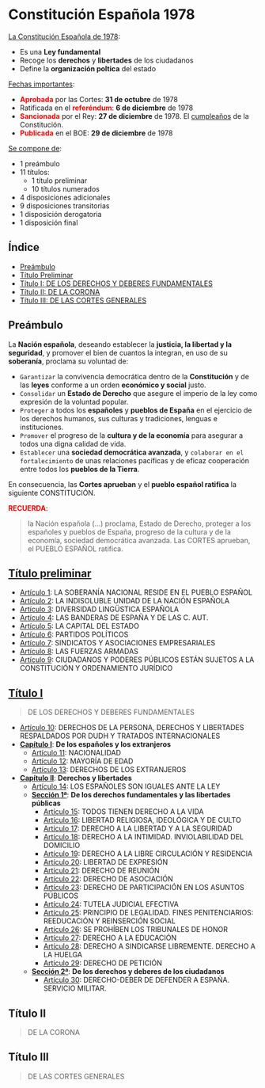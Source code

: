 # Constitución Española 1978

<span style="text-decoration: underline">La Constitución Española de 1978</span>:
-  Es una **Ley fundamental**
- Recoge los **derechos** y **libertades** de los ciudadanos
- Define la **organización poltica** del estado

<span style="text-decoration: underline">Fechas importantes</span>:
- **<span style="color: red">Aprobada</span>** por las Cortes: **31 de octubre** de 1978
- Ratificada en el **<span style="color: red">referéndum</span>**: **6 de diciembre** de 1978
- **<span style="color: red">Sancionada</span>** por el Rey: **27 de diciembre** de 1978. El <span style="text-decoration: underline">cumpleaños</span> de la Constitución.
- **<span style="color: red">Publicada</span>** en el BOE: **29 de diciembre** de 1978

<span style="text-decoration: underline">Se compone de</span>:
* 1 preámbulo
* 11 títulos:
  * 1 título preliminar
  * 10 títulos numerados
* 4 disposiciones adicionales
* 9 disposiciones transitorias
* 1 disposición derogatoria
* 1 disposición final

## Índice

* [Preámbulo](#preámbulo)
* [Título Preliminar](#título-preliminar)
* [Título I: DE LOS DERECHOS Y DEBERES FUNDAMENTALES](#título-i)
* [Título II: DE LA CORONA](#título-ii)
* [Título III: DE LAS CORTES GENERALES](#título-iii)

## Preámbulo

La **Nación española**, deseando establecer la **justicia, la libertad y la seguridad**, y promover el bien de cuantos la integran, en uso de su **soberanía**, proclama su voluntad de:

* `Garantizar` la convivencia democrática dentro de la **Constitución** y de las **leyes** conforme a un orden **económico y social** justo.
* `Consolidar` un **Estado de Derecho** que asegure el imperio de la ley como expresión de la voluntad popular.
* `Proteger` a todos los **españoles** y **pueblos de España** en el ejercicio de los derechos humanos, sus culturas y tradiciones, lenguas e instituciones.
* `Promover` el progreso de la **cultura y de la economía** para asegurar a todos una digna calidad de vida.
* `Establecer` una **sociedad democrática avanzada**, y `colaborar en el fortalecimiento` de unas relaciones pacíficas y de eficaz cooperación entre todos los **pueblos de la Tierra**.

En consecuencia, las **Cortes aprueban** y el **pueblo español ratifica** la siguiente CONSTITUCIÓN.

**<span style="color: red">RECUERDA</span>**: 
> la Nación española (...) proclama, Estado de Derecho, proteger a los españoles y pueblos de España, progreso de la cultura y de la economía, sociedad democrática avanzada. Las CORTES aprueban, el PUEBLO ESPAÑOL ratifica.

## [Título preliminar](título-preliminar.md)

* [Artículo 1](título-preliminar.md#artículo-1): LA SOBERANÍA NACIONAL RESIDE EN EL PUEBLO ESPAÑOL
* [Artículo 2](título-preliminar.md#artículo-2): LA INDISOLUBLE UNIDAD DE LA NACIÓN ESPAÑOLA
* [Artículo 3](título-preliminar.md#artículo-3): DIVERSIDAD LINGÜSTICA ESPAÑOLA
* [Artículo 4](título-preliminar.md#artículo-4): LAS BANDERAS DE ESPAÑA Y DE LAS C. AUT.
* [Artículo 5](título-preliminar.md#artículo-5): LA CAPITAL DEL ESTADO
* [Artículo 6](título-preliminar.md#artículo-6): PARTIDOS POLÍTICOS
* [Artículo 7](título-preliminar.md#artículo-7): SINDICATOS Y ASOCIACIONES EMPRESARIALES
* [Artículo 8](título-preliminar.md#artículo-8): LAS FUERZAS ARMADAS
* [Artículo 9](título-preliminar.md#artículo-9): CIUDADANOS Y PODERES PÚBLICOS ESTÁN SUJETOS A LA CONSTITUCIÓN Y ORDENAMIENTO JURÍDICO

## [Título I](título-i.md)
> DE LOS DERECHOS Y DEBERES FUNDAMENTALES

* [Artículo 10](título-i.md#artículo-10): DERECHOS DE LA PERSONA, DERECHOS Y LIBERTADES RESPALDADOS POR DUDH Y TRATADOS INTERNACIONALES
* **[Capítulo I](título-i.md#capítulo-i)**: **De los españoles y los extranjeros**
  * [Artículo 11](título-i.md#artículo-11): NACIONALIDAD
  * [Artículo 12](título-i.md#artículo-12): MAYORÍA DE EDAD
  * [Artículo 13](título-i.md#artículo-13): DERECHOS DE LOS EXTRANJEROS
* **[Capítulo II](título-i.md#capítulo-ii)**: **Derechos y libertades**
  * [Artículo 14](título-i.md#artículo-14): LOS ESPAÑOLES SON IGUALES ANTE LA LEY
  * **[Sección 1ª](título-i.md#sección-1ª)**: **De los derechos fundamentales y las libertades públicas**
    * [Artículo 15](título-i.md#artículo-15): TODOS TIENEN DERECHO A LA VIDA
    * [Artículo 16](título-i.md#artículo-16): LIBERTAD RELIGIOSA, IDEOLÓGICA Y DE CULTO
    * [Artículo 17](título-i.md#artículo-17): DERECHO A LA LIBERTAD Y A LA SEGURIDAD
    * [Artículo 18](título-i.md#artículo-18): DERECHO A LA INTIMIDAD. INVIOLABILIDAD DEL DOMICILIO
    * [Artículo 19](título-i.md#artículo-19): DERECHO A LA LIBRE CIRCULACIÓN Y RESIDENCIA
    * [Artículo 20](título-i.md#artículo-20): LIBERTAD DE EXPRESIÓN
    * [Artículo 21](título-i.md#artículo-21): DERECHO DE REUNIÓN
    * [Artículo 22](título-i.md#artículo-22): DERECHO DE ASOCIACIÓN
    * [Artículo 23](título-i.md#artículo-23): DERECHO DE PARTICIPACIÓN EN LOS ASUNTOS PÚBLICOS
    * [Artículo 24](título-i.md#artículo-24): TUTELA JUDICIAL EFECTIVA
    * [Artículo 25](título-i.md#artículo-25): PRINCIPIO DE LEGALIDAD. FINES PENITENCIARIOS: REEDUCACIÓN Y REINSERCIÓN SOCIAL
    * [Artículo 26](título-i.md#artículo-26): SE PROHÍBEN LOS TRIBUNALES DE HONOR
    * [Artículo 27](título-i.md#artículo-27): DERECHO A LA EDUCACIÓN
    * [Artículo 28](título-i.md#artículo-28): DERECHO A SINDICARSE LIBREMENTE. DERECHO A LA HUELGA
    * [Artículo 29](título-i.md#artículo-29): DERECHO DE PETICIÓN
  * **[Sección 2ª](título-i.md#sección-2ª)**: **De los derechos y deberes de los ciudadanos**
    * [Artículo 30](título-i.md#artículo-30): DERECHO-DEBER DE DEFENDER A ESPAÑA. SERVICIO MILITAR.


## Título II
> DE LA CORONA

## Título III
> DE LAS CORTES GENERALES

